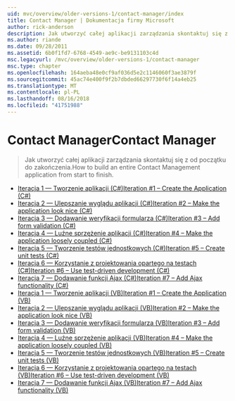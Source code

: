 ```yaml
---
uid: mvc/overview/older-versions-1/contact-manager/index
title: Contact Manager | Dokumentacja firmy Microsoft
author: rick-anderson
description: Jak utworzyć całej aplikacji zarządzania skontaktuj się z od początku do zakończenia.
ms.author: riande
ms.date: 09/28/2011
ms.assetid: 6b0f1fd7-6768-4549-ae9c-be9131103c4d
msc.legacyurl: /mvc/overview/older-versions-1/contact-manager
msc.type: chapter
ms.openlocfilehash: 164aeba48e0cf9af036d5e2c1146060f3ae3879f
ms.sourcegitcommit: 45ac74e400f9f2b7dbded66297730f6f14a4eb25
ms.translationtype: MT
ms.contentlocale: pl-PL
ms.lasthandoff: 08/16/2018
ms.locfileid: "41751988"
---
```

<a name="contact-manager"></a><span data-ttu-id="2435c-103">Contact Manager</span><span class="sxs-lookup"><span data-stu-id="2435c-103">Contact Manager</span></span>
====================
> <span data-ttu-id="2435c-104">Jak utworzyć całej aplikacji zarządzania skontaktuj się z od początku do zakończenia.</span><span class="sxs-lookup"><span data-stu-id="2435c-104">How to build an entire Contact Management application from start to finish.</span></span>


- [<span data-ttu-id="2435c-105">Iteracja 1 — Tworzenie aplikacji (C#)</span><span class="sxs-lookup"><span data-stu-id="2435c-105">Iteration #1 – Create the Application (C#)</span></span>](iteration-1-create-the-application-cs.md)
- [<span data-ttu-id="2435c-106">Iteracja 2 — Ulepszanie wyglądu aplikacji (C#)</span><span class="sxs-lookup"><span data-stu-id="2435c-106">Iteration #2 – Make the application look nice (C#)</span></span>](iteration-2-make-the-application-look-nice-cs.md)
- [<span data-ttu-id="2435c-107">Iteracja 3 — Dodawanie weryfikacji formularza (C#)</span><span class="sxs-lookup"><span data-stu-id="2435c-107">Iteration #3 – Add form validation (C#)</span></span>](iteration-3-add-form-validation-cs.md)
- [<span data-ttu-id="2435c-108">Iteracja 4 — Luźne sprzężenie aplikacji (C#)</span><span class="sxs-lookup"><span data-stu-id="2435c-108">Iteration #4 – Make the application loosely coupled (C#)</span></span>](iteration-4-make-the-application-loosely-coupled-cs.md)
- [<span data-ttu-id="2435c-109">Iteracja 5 — Tworzenie testów jednostkowych (C#)</span><span class="sxs-lookup"><span data-stu-id="2435c-109">Iteration #5 – Create unit tests (C#)</span></span>](iteration-5-create-unit-tests-cs.md)
- [<span data-ttu-id="2435c-110">Iteracja 6 — Korzystanie z projektowania opartego na testach (C#)</span><span class="sxs-lookup"><span data-stu-id="2435c-110">Iteration #6 – Use test-driven development (C#)</span></span>](iteration-6-use-test-driven-development-cs.md)
- [<span data-ttu-id="2435c-111">Iteracja 7 — Dodawanie funkcji Ajax (C#)</span><span class="sxs-lookup"><span data-stu-id="2435c-111">Iteration #7 – Add Ajax functionality (C#)</span></span>](iteration-7-add-ajax-functionality-cs.md)
- [<span data-ttu-id="2435c-112">Iteracja 1 — Tworzenie aplikacji (VB)</span><span class="sxs-lookup"><span data-stu-id="2435c-112">Iteration #1 – Create the Application (VB)</span></span>](iteration-1-create-the-application-vb.md)
- [<span data-ttu-id="2435c-113">Iteracja 2 — Ulepszanie wyglądu aplikacji (VB)</span><span class="sxs-lookup"><span data-stu-id="2435c-113">Iteration #2 – Make the application look nice (VB)</span></span>](iteration-2-make-the-application-look-nice-vb.md)
- [<span data-ttu-id="2435c-114">Iteracja 3 — Dodawanie weryfikacji formularza (VB)</span><span class="sxs-lookup"><span data-stu-id="2435c-114">Iteration #3 – Add form validation (VB)</span></span>](iteration-3-add-form-validation-vb.md)
- [<span data-ttu-id="2435c-115">Iteracja 4 — Luźne sprzężenie aplikacji (VB)</span><span class="sxs-lookup"><span data-stu-id="2435c-115">Iteration #4 – Make the application loosely coupled (VB)</span></span>](iteration-4-make-the-application-loosely-coupled-vb.md)
- [<span data-ttu-id="2435c-116">Iteracja 5 — Tworzenie testów jednostkowych (VB)</span><span class="sxs-lookup"><span data-stu-id="2435c-116">Iteration #5 – Create unit tests (VB)</span></span>](iteration-5-create-unit-tests-vb.md)
- [<span data-ttu-id="2435c-117">Iteracja 6 — Korzystanie z projektowania opartego na testach (VB)</span><span class="sxs-lookup"><span data-stu-id="2435c-117">Iteration #6 – Use test-driven development (VB)</span></span>](iteration-6-use-test-driven-development-vb.md)
- [<span data-ttu-id="2435c-118">Iteracja 7 — Dodawanie funkcji Ajax (VB)</span><span class="sxs-lookup"><span data-stu-id="2435c-118">Iteration #7 – Add Ajax functionality (VB)</span></span>](iteration-7-add-ajax-functionality-vb.md)
